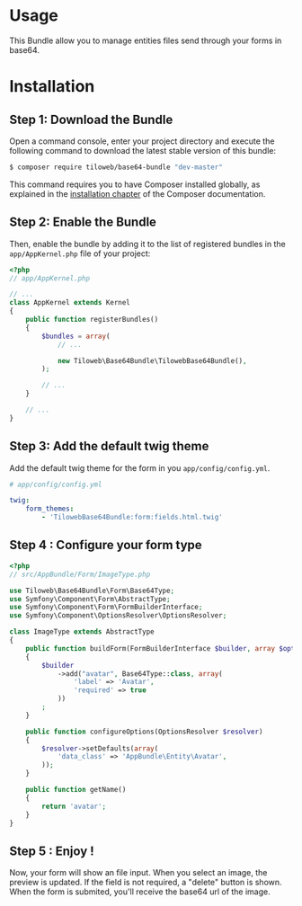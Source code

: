 Usage
=====

This Bundle allow you to manage entities files send through your forms in base64.

Installation
============

Step 1: Download the Bundle
---------------------------

Open a command console, enter your project directory and execute the
following command to download the latest stable version of this bundle:

```bash
$ composer require tiloweb/base64-bundle "dev-master"
```

This command requires you to have Composer installed globally, as explained
in the [installation chapter](https://getcomposer.org/doc/00-intro.md)
of the Composer documentation.

Step 2: Enable the Bundle
-------------------------

Then, enable the bundle by adding it to the list of registered bundles
in the `app/AppKernel.php` file of your project:

```php
<?php
// app/AppKernel.php

// ...
class AppKernel extends Kernel
{
    public function registerBundles()
    {
        $bundles = array(
            // ...

            new Tiloweb\Base64Bundle\TilowebBase64Bundle(),
        );

        // ...
    }

    // ...
}
```

Step 3: Add the default twig theme
----------------------------------

Add the default twig theme for the form in you `app/config/config.yml`.

```yml
# app/config/config.yml

twig:
    form_themes:
        - 'TilowebBase64Bundle:form:fields.html.twig'
```

Step 4 : Configure your form type
---------------------------------

```php
<?php
// src/AppBundle/Form/ImageType.php

use Tiloweb\Base64Bundle\Form\Base64Type;
use Symfony\Component\Form\AbstractType;
use Symfony\Component\Form\FormBuilderInterface;
use Symfony\Component\OptionsResolver\OptionsResolver;

class ImageType extends AbstractType
{
    public function buildForm(FormBuilderInterface $builder, array $options)
    {
        $builder
            ->add("avatar", Base64Type::class, array(
                'label' => 'Avatar',
                'required' => true
            ))
        ;
    }

    public function configureOptions(OptionsResolver $resolver)
    {
        $resolver->setDefaults(array(
            'data_class' => 'AppBundle\Entity\Avatar',
        ));
    }

    public function getName()
    {
        return 'avatar';
    }
}
```

Step 5 : Enjoy !
----------------

Now, your form will show an file input. When you select an image, the preview is updated. If the field is not required, a "delete" button is shown. When the form is submited, you'll receive the base64 url of the image.